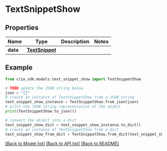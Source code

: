 # TextSnippetShow


## Properties

Name | Type | Description | Notes
------------ | ------------- | ------------- | -------------
**data** | [**TextSnippet**](TextSnippet.md) |  | 

## Example

```python
from clio_sdk.models.text_snippet_show import TextSnippetShow

# TODO update the JSON string below
json = "{}"
# create an instance of TextSnippetShow from a JSON string
text_snippet_show_instance = TextSnippetShow.from_json(json)
# print the JSON string representation of the object
print(TextSnippetShow.to_json())

# convert the object into a dict
text_snippet_show_dict = text_snippet_show_instance.to_dict()
# create an instance of TextSnippetShow from a dict
text_snippet_show_from_dict = TextSnippetShow.from_dict(text_snippet_show_dict)
```
[[Back to Model list]](../README.md#documentation-for-models) [[Back to API list]](../README.md#documentation-for-api-endpoints) [[Back to README]](../README.md)


